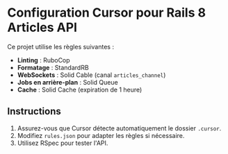 # Configuration Cursor pour Rails 8 Articles API

Ce projet utilise les règles suivantes :

- **Linting** : RuboCop
- **Formatage** : StandardRB
- **WebSockets** : Solid Cable (canal `articles_channel`)
- **Jobs en arrière-plan** : Solid Queue
- **Cache** : Solid Cache (expiration de 1 heure)

## Instructions

1. Assurez-vous que Cursor détecte automatiquement le dossier `.cursor`.
2. Modifiez `rules.json` pour adapter les règles si nécessaire.
3. Utilisez RSpec pour tester l'API.
